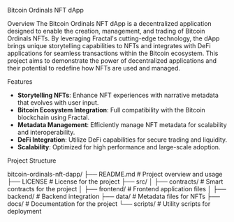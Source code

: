  Bitcoin Ordinals NFT dApp

 Overview
The Bitcoin Ordinals NFT dApp is a decentralized application designed to enable the creation, management, and trading of Bitcoin Ordinals NFTs. By leveraging Fractal's cutting-edge technology, the dApp brings unique storytelling capabilities to NFTs and integrates with DeFi applications for seamless transactions within the Bitcoin ecosystem. This project aims to demonstrate the power of decentralized applications and their potential to redefine how NFTs are used and managed.

 Features
- **Storytelling NFTs**: Enhance NFT experiences with narrative metadata that evolves with user input.
- **Bitcoin Ecosystem Integration**: Full compatibility with the Bitcoin blockchain using Fractal.
- **Metadata Management**: Efficiently manage NFT metadata for scalability and interoperability.
- **DeFi Integration**: Utilize DeFi capabilities for secure trading and liquidity.
- **Scalability**: Optimized for high performance and large-scale adoption.

 Project Structure

bitcoin-ordinals-nft-dapp/
├── README.md            # Project overview and usage
├── LICENSE              # License for the project
├── src/
│   ├── contracts/       # Smart contracts for the project
│   ├── frontend/        # Frontend application files
│   ├── backend/         # Backend integration
├── data/                # Metadata files for NFTs
├── docs/                # Documentation for the project
└── scripts/             # Utility scripts for deployment





